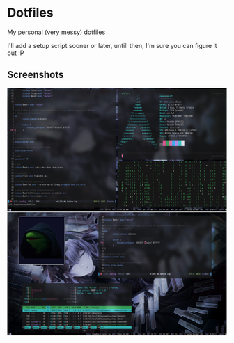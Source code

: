 # Dotfiles 

My personal (very messy) dotfiles <br>

I'll add a setup script sooner or later, untill then, I'm sure you can figure it out :P <br>

## Screenshots

<p style="justify-content: center; align-items: center;">
  <img src="screenshots/2024-12-17_05-07.png">
  <img src="screenshots/2024-12-17_05-15.png">
</p>
